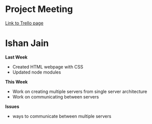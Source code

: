 # Project Meeting

<a href= "https://trello.com/b/fykgWYK4/untitled-board">Link to Trello page</a>

# Ishan Jain
**Last Week**
  - Created HTML webpage with CSS 
  - Updated node modules
 
 **This Week**
  - Work on creating multiple servers from single server architecture
  - Work on communicating between servers
 
 **Issues**
  - ways to communicate between multiple servers
  
  
